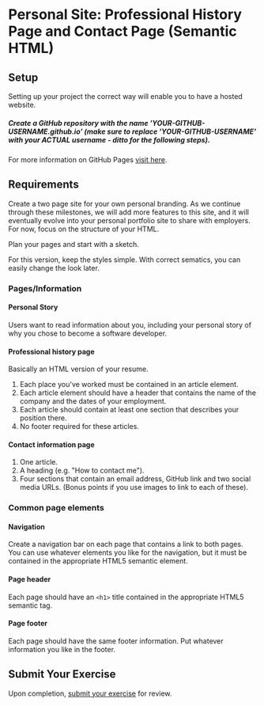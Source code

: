 # Personal Site: Professional History Page and Contact Page (Semantic HTML)

## Setup

Setting up your project the correct way will enable you to have a hosted website. 

##### Create a GitHub repository with the name 'YOUR-GITHUB-USERNAME.github.io' (make sure to replace 'YOUR-GITHUB-USERNAME' with your ACTUAL username - ditto for the following steps). 

For more information on GitHub Pages [visit here](https://pages.github.com/). 

## Requirements

Create a two page site for your own personal branding. As we continue through these milestones, we will add more features to this site, and it will eventually evolve into your personal portfolio site to share with employers. For now, focus on the structure of your HTML. 

Plan your pages and start with a sketch.

For this version, keep the styles simple. With correct sematics, you can easily change the look later.

### Pages/Information

#### Personal Story
Users want to read information about you, including your personal story of why you chose to become a software developer.

#### Professional history page

Basically an HTML version of your resume.

1. Each place you've worked must be contained in an article element.
1. Each article element should have a header that contains the name of the company and the dates of your employment. 
1. Each article should contain at least one section that describes your position there.
1. No footer required for these articles.

#### Contact information page

1. One article.
1. A heading (e.g. "How to contact me").
1. Four sections that contain an email address, GitHub link and two social media URLs. (Bonus points if you use images to link to each of these). 

### Common page elements

#### Navigation

Create a navigation bar on each page that contains a link to both pages. You can use whatever elements you like for the navigation, but it must be contained in the appropriate HTML5 semantic element.

#### Page header

Each page should have an `<h1>` title contained in the appropriate HTML5 semantic tag.

#### Page footer

Each page should have the same footer information. Put whatever information you like in the footer.

## Submit Your Exercise
Upon completion, [submit your exercise](http://bit.ly/NSSCohort24) for review.